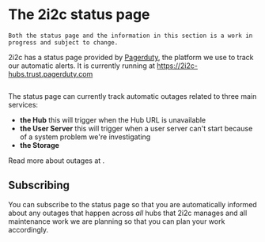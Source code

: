 # The 2i2c status page

```{warning}
Both the status page and the information in this section is a work in progress and subject to change.
```

2i2c has a status page provided by [Pagerduty](https://www.pagerduty.com/), the platform we use to track our automatic alerts.
It is currently running at https://2i2c-hubs.trust.pagerduty.com

```{figure} /images/status-page-pagerduty.png
```

The status page can currently track automatic outages related to three main services:

- **the Hub**
  this will trigger when the Hub URL is unavailable
- **the User Server**
  this will trigger when a user server can't start because of a system problem we're investigating
- **the Storage**

Read more about outages at [](outages).

## Subscribing

You can subscribe to the status page so that you are automatically informed about any outages that happen across _all_ hubs that 2i2c manages and all maintenance work we are planning so that you can plan your work accordingly.

```{figure} /images/subscribe-to-status-page.png
```